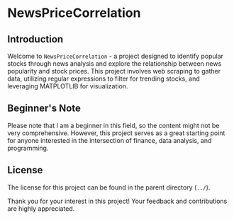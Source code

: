 # NewsPriceCorrelation

## Introduction

Welcome to `NewsPriceCorrelation` - a project designed to identify popular stocks through news analysis and explore the relationship between news popularity and stock prices. This project involves web scraping to gather data, utilizing regular expressions to filter for trending stocks, and leveraging MATPLOTLIB for visualization.

## Beginner's Note

Please note that I am a beginner in this field, so the content might not be very comprehensive. However, this project serves as a great starting point for anyone interested in the intersection of finance, data analysis, and programming.

## License

The license for this project can be found in the parent directory (`../`).

Thank you for your interest in this project! Your feedback and contributions are highly appreciated.
